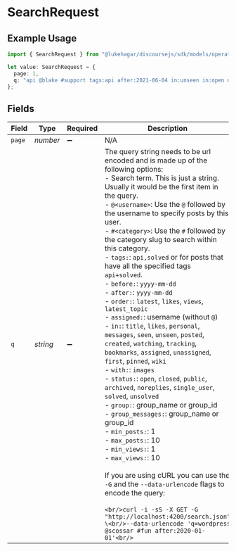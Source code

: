 # SearchRequest

## Example Usage

```typescript
import { SearchRequest } from "@lukehagar/discoursejs/sdk/models/operations";

let value: SearchRequest = {
  page: 1,
  q: "api @blake #support tags:api after:2021-06-04 in:unseen in:open order:latest_topic",
};
```

## Fields

| Field                                                                                                                                                                                                                                                                                                                                                                                                                                                                                                                                                                                                                                                                                                                                                                                                                                                                                                                                                                                                                                                                                                                                                                                                                                                                                                    | Type                                                                                                                                                                                                                                                                                                                                                                                                                                                                                                                                                                                                                                                                                                                                                                                                                                                                                                                                                                                                                                                                                                                                                                                                                                                                                                     | Required                                                                                                                                                                                                                                                                                                                                                                                                                                                                                                                                                                                                                                                                                                                                                                                                                                                                                                                                                                                                                                                                                                                                                                                                                                                                                                 | Description                                                                                                                                                                                                                                                                                                                                                                                                                                                                                                                                                                                                                                                                                                                                                                                                                                                                                                                                                                                                                                                                                                                                                                                                                                                                                              | Example                                                                                                                                                                                                                                                                                                                                                                                                                                                                                                                                                                                                                                                                                                                                                                                                                                                                                                                                                                                                                                                                                                                                                                                                                                                                                                  |
| -------------------------------------------------------------------------------------------------------------------------------------------------------------------------------------------------------------------------------------------------------------------------------------------------------------------------------------------------------------------------------------------------------------------------------------------------------------------------------------------------------------------------------------------------------------------------------------------------------------------------------------------------------------------------------------------------------------------------------------------------------------------------------------------------------------------------------------------------------------------------------------------------------------------------------------------------------------------------------------------------------------------------------------------------------------------------------------------------------------------------------------------------------------------------------------------------------------------------------------------------------------------------------------------------------- | -------------------------------------------------------------------------------------------------------------------------------------------------------------------------------------------------------------------------------------------------------------------------------------------------------------------------------------------------------------------------------------------------------------------------------------------------------------------------------------------------------------------------------------------------------------------------------------------------------------------------------------------------------------------------------------------------------------------------------------------------------------------------------------------------------------------------------------------------------------------------------------------------------------------------------------------------------------------------------------------------------------------------------------------------------------------------------------------------------------------------------------------------------------------------------------------------------------------------------------------------------------------------------------------------------- | -------------------------------------------------------------------------------------------------------------------------------------------------------------------------------------------------------------------------------------------------------------------------------------------------------------------------------------------------------------------------------------------------------------------------------------------------------------------------------------------------------------------------------------------------------------------------------------------------------------------------------------------------------------------------------------------------------------------------------------------------------------------------------------------------------------------------------------------------------------------------------------------------------------------------------------------------------------------------------------------------------------------------------------------------------------------------------------------------------------------------------------------------------------------------------------------------------------------------------------------------------------------------------------------------------- | -------------------------------------------------------------------------------------------------------------------------------------------------------------------------------------------------------------------------------------------------------------------------------------------------------------------------------------------------------------------------------------------------------------------------------------------------------------------------------------------------------------------------------------------------------------------------------------------------------------------------------------------------------------------------------------------------------------------------------------------------------------------------------------------------------------------------------------------------------------------------------------------------------------------------------------------------------------------------------------------------------------------------------------------------------------------------------------------------------------------------------------------------------------------------------------------------------------------------------------------------------------------------------------------------------- | -------------------------------------------------------------------------------------------------------------------------------------------------------------------------------------------------------------------------------------------------------------------------------------------------------------------------------------------------------------------------------------------------------------------------------------------------------------------------------------------------------------------------------------------------------------------------------------------------------------------------------------------------------------------------------------------------------------------------------------------------------------------------------------------------------------------------------------------------------------------------------------------------------------------------------------------------------------------------------------------------------------------------------------------------------------------------------------------------------------------------------------------------------------------------------------------------------------------------------------------------------------------------------------------------------- |
| `page`                                                                                                                                                                                                                                                                                                                                                                                                                                                                                                                                                                                                                                                                                                                                                                                                                                                                                                                                                                                                                                                                                                                                                                                                                                                                                                   | *number*                                                                                                                                                                                                                                                                                                                                                                                                                                                                                                                                                                                                                                                                                                                                                                                                                                                                                                                                                                                                                                                                                                                                                                                                                                                                                                 | :heavy_minus_sign:                                                                                                                                                                                                                                                                                                                                                                                                                                                                                                                                                                                                                                                                                                                                                                                                                                                                                                                                                                                                                                                                                                                                                                                                                                                                                       | N/A                                                                                                                                                                                                                                                                                                                                                                                                                                                                                                                                                                                                                                                                                                                                                                                                                                                                                                                                                                                                                                                                                                                                                                                                                                                                                                      | 1                                                                                                                                                                                                                                                                                                                                                                                                                                                                                                                                                                                                                                                                                                                                                                                                                                                                                                                                                                                                                                                                                                                                                                                                                                                                                                        |
| `q`                                                                                                                                                                                                                                                                                                                                                                                                                                                                                                                                                                                                                                                                                                                                                                                                                                                                                                                                                                                                                                                                                                                                                                                                                                                                                                      | *string*                                                                                                                                                                                                                                                                                                                                                                                                                                                                                                                                                                                                                                                                                                                                                                                                                                                                                                                                                                                                                                                                                                                                                                                                                                                                                                 | :heavy_minus_sign:                                                                                                                                                                                                                                                                                                                                                                                                                                                                                                                                                                                                                                                                                                                                                                                                                                                                                                                                                                                                                                                                                                                                                                                                                                                                                       | The query string needs to be url encoded and is made up of the following options:<br/>- Search term. This is just a string. Usually it would be the first item in the query.<br/>- `@<username>`: Use the `@` followed by the username to specify posts by this user.<br/>- `#<category>`: Use the `#` followed by the category slug to search within this category.<br/>- `tags:`: `api,solved` or for posts that have all the specified tags `api+solved`.<br/>- `before:`: `yyyy-mm-dd`<br/>- `after:`: `yyyy-mm-dd`<br/>- `order:`: `latest`, `likes`, `views`, `latest_topic`<br/>- `assigned:`: username (without `@`)<br/>- `in:`: `title`, `likes`, `personal`, `messages`, `seen`, `unseen`, `posted`, `created`, `watching`, `tracking`, `bookmarks`, `assigned`, `unassigned`, `first`, `pinned`, `wiki`<br/>- `with:`: `images`<br/>- `status:`: `open`, `closed`, `public`, `archived`, `noreplies`, `single_user`, `solved`, `unsolved`<br/>- `group:`: group_name or group_id<br/>- `group_messages:`: group_name or group_id<br/>- `min_posts:`: 1<br/>- `max_posts:`: 10<br/>- `min_views:`: 1<br/>- `max_views:`: 10<br/><br/>If you are using cURL you can use the `-G` and the `--data-urlencode` flags to encode the query:<br/><br/>```<br/>curl -i -sS -X GET -G "http://localhost:4200/search.json" \<br/>--data-urlencode 'q=wordpress @scossar #fun after:2020-01-01'<br/>```<br/> | api @blake #support tags:api after:2021-06-04 in:unseen in:open order:latest_topic                                                                                                                                                                                                                                                                                                                                                                                                                                                                                                                                                                                                                                                                                                                                                                                                                                                                                                                                                                                                                                                                                                                                                                                                                       |